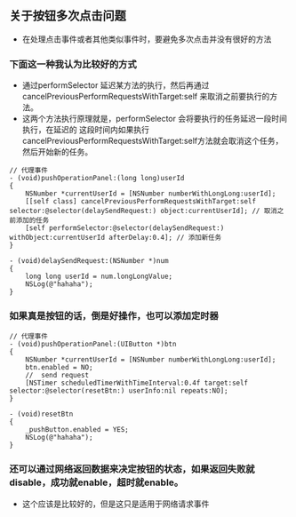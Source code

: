 ## 关于按钮多次点击问题

- 在处理点击事件或者其他类似事件时，要避免多次点击并没有很好的方法

### 下面这一种我认为比较好的方式

- 通过performSelector 延迟某方法的执行，然后再通过cancelPreviousPerformRequestsWithTarget:self 来取消之前要执行的方法。
- 这两个方法执行原理就是，performSelector 会将要执行的任务延迟一段时间执行，在延迟的 这段时间内如果执行cancelPreviousPerformRequestsWithTarget:self方法就会取消这个任务，然后开始新的任务。

```objc
// 代理事件
- (void)pushOperationPanel:(long long)userId
{
    NSNumber *currentUserId = [NSNumber numberWithLongLong:userId];
    [[self class] cancelPreviousPerformRequestsWithTarget:self selector:@selector(delaySendRequest:) object:currentUserId]; // 取消之前添加的任务
    [self performSelector:@selector(delaySendRequest:) withObject:currentUserId afterDelay:0.4]; // 添加新任务
}

- (void)delaySendRequest:(NSNumber *)num
{
    long long userId = num.longLongValue;
    NSLog(@"hahaha");
}
```

### 如果真是按钮的话，倒是好操作，也可以添加定时器

```objc
// 代理事件
- (void)pushOperationPanel:(UIButton *)btn
{
    NSNumber *currentUserId = [NSNumber numberWithLongLong:userId];
    btn.enabled = NO;
    //  send request
    [NSTimer scheduledTimerWithTimeInterval:0.4f target:self selector:@selector(resetBtn:) userInfo:nil repeats:NO];
}

- (void)resetBtn
{
    _pushButton.enabled = YES;
    NSLog(@"hahaha");
}
```

### 还可以通过网络返回数据来决定按钮的状态，如果返回失败就disable，成功就enable，超时就enable。
- 这个应该是比较好的，但是这只是适用于网络请求事件
